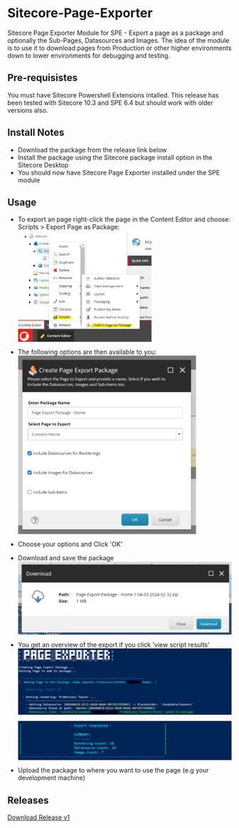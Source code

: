 # Sitecore-Page-Exporter
Sitecore Page Exporter Module for SPE - Export a page as a package and optionally the Sub-Pages, Datasources and Images.
The idea of the module is to use it to download pages from Production or other higher environments down to lower environments for debugging and testing.

## Pre-requisistes
You must have Sitecore Powershell Extensions intalled. This release has been tested with Sitecore 10.3 and SPE 6.4 but should work with older versions also.

## Install Notes
- Download the package from the release link below
- Install the package using the Sitecore package install option in the Sitecore Desktop
- You should now have Sitecore Page Exporter installed under the SPE module

## Usage

- To export an page right-click the page in the Content Editor and choose: Scripts > Export Page as Package:
  <img src="https://github.com/fluxdigital/Sitecore-Page-Exporter/blob/main/page-export-context-menu.png" width="300" align="left">
  <br clear="both"/>

- The following options are then available to you:
  <img src="https://github.com/fluxdigital/Sitecore-Page-Exporter/blob/main/page-export-options.png" width="400" align="left">
  <br clear="both"/>

- Choose your options and Click 'OK'
- Download and save the package
  <img src="https://github.com/fluxdigital/Sitecore-Page-Exporter/blob/main/page-export-download.png" width="500" align="left">
  <br clear="both"/>

- You get an overview of the export if you click 'view script results'
  <img src="https://github.com/fluxdigital/Sitecore-Page-Exporter/blob/main/page-exporter-summary.png" width="500" align="left">
  <br clear="both"/>

  <img src="https://github.com/fluxdigital/Sitecore-Page-Exporter/blob/main/page-exporter-summary-end.png" width="500" align="left">
  <br clear="both"/>

- Upload the package to where you want to use the page (e.g your development machine) 

## Releases
[Download Release v1](https://github.com/fluxdigital/Sitecore-Page-Exporter/releases/tag/1.0.0)

